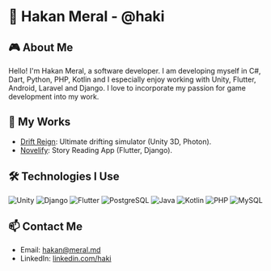 # 👾 Hakan Meral - @haki

## 🎮 About Me

Hello! I'm Hakan Meral, a software developer. I am developing myself in C#, Dart, Python, PHP, Kotlin and I especially enjoy working with Unity, Flutter, Android, Laravel and Django. I love to incorporate my passion for game development into my work.

## 🚀 My Works

- [Drift Reign](https://store.steampowered.com/app/2368220/Drift_Reign/): Ultimate drifting simulator (Unity 3D, Photon).
- [Novelify](https://play.google.com/store/apps/details?id=de.belengroup.novelify): Story Reading App (Flutter, Django).
  
## 🛠 Technologies I Use

![Unity](https://img.shields.io/badge/Unity-000000?style=for-the-badge&logo=unity&logoColor=white)
![Django](https://img.shields.io/badge/Django-092E20?style=for-the-badge&logo=django&logoColor=white)
![Flutter](https://img.shields.io/badge/Flutter-02569B?style=for-the-badge&logo=flutter&logoColor=white)
![PostgreSQL](https://img.shields.io/badge/PostgreSQL-4169E1?style=for-the-badge&logo=postgresql&logoColor=white)
![Java](https://img.shields.io/badge/Java-ED8B00?style=for-the-badge&logo=java&logoColor=white)
![Kotlin](https://img.shields.io/badge/Kotlin-0095D5?style=for-the-badge&logo=kotlin&logoColor=white)
![PHP](https://img.shields.io/badge/PHP-777BB4?style=for-the-badge&logo=php&logoColor=white)
![MySQL](https://img.shields.io/badge/MySQL-4479A1?style=for-the-badge&logo=mysql&logoColor=white)

## 📫 Contact Me

- Email: [hakan@meral.md](mailto:hakan@meral.md)
- LinkedIn: [linkedin.com/haki](https://www.linkedin.com/in/haki)
